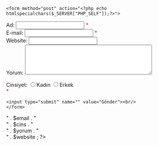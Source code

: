 <!DOCTYPE html>
<html>
<head>
	<title> Form İşlemleri </title>
</head>
<body>


<?php
// define variables and set to empty values
 $adErr = $emailErr = $cinsErr = $websiteErr = "";
   $ad = $email = $cins = $yorum= $website = "";
if ($_SERVER["REQUEST_METHOD"] == "POST") {
  function veriKontrol($data) {
  $data = trim($data);
  $data = stripslashes($data);
  $data = htmlspecialchars($data);
  return $data;
}
  if (empty($_POST["ad"])) {
    $adErr = "Ad alanı zorunlu";
  } else {
    $ad = veriKontrol($_POST["ad"]);
  }
  if (empty($_POST["email"])) {
    $emailErr = "Email alanı zorunlu";
  } else {
    $email = veriKontrol($_POST["email"]);
  }
  if (empty($_POST["website"])) {
    $website = "";
  } else {
    $website = veriKontrol($_POST["website"]);
  }
  if (empty($_POST["yorum"])) {
    $yorum = "";
  } else {
    $yorum = veriKontrol($_POST["yorum"]);
  }
  if (empty($_POST["cins"])) {
    $cinsErr = "Cinsiyet Alanı zorunlu";
  } else {
    $cins = veriKontrol($_POST["cins"]);
  }
 
}
  
  	
?>



	<form method="post" action="<?php echo htmlspecialchars($_SERVER["PHP_SELF"]);?>">
		
Ad: <input type="text" name="ad"> <span> <font color="red"> * <?php echo $adErr; ?> </font></span> <br/>
E-mail: <input type="text" name="email"> <span> <font color="red"> * <?php echo $emailErr; ?> </font></span> <br/>
Website: <input type="text" name="website"> <span> <?php echo $websiteErr; ?> </span> <br/>
Yorum: <textarea name="yorum" rows="5" cols="40"></textarea> <br/>

Cinsiyet:
<input type="radio" name="cins" value="kadin">Kadın
<input type="radio" name="cins" value="erkek">Erkek  
<span>  <font color="red"> * <?php echo     $cinsErr; ?> </font></span> <br/>


	<input type="submit" name="" value="Gönder"><br/>
	</form>

<?php 
 echo $ad . " <br> "  . $email  . " <br>" . $cins . " <br>" .  $yorum  .
   "<br> " . $website  ;
   ?>


</body>
</html>
